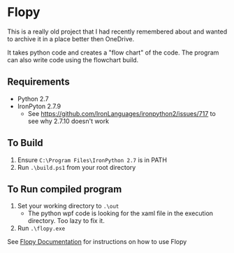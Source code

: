 # Flopy

This is a really old project that I had recently remembered about and wanted to archive it in a place better then OneDrive.

It takes python code and creates a "flow chart" of the code. The program can also write code using the flowchart build.

## Requirements

* Python 2.7
* IronPyton 2.7.9
  * See <https://github.com/IronLanguages/ironpython2/issues/717> to see why 2.7.10 doesn't work

## To Build

1) Ensure `C:\Program Files\IronPython 2.7` is in PATH
2) Run `.\build.ps1` from your root directory

## To Run compiled program

1) Set your working directory to `.\out`
    * The python wpf code is looking for the xaml file in the execution directory. Too lazy to fix it.
2) Run `.\flopy.exe`

See [Flopy Documentation](<Flopy Documentation.pdf>) for instructions on how to use Flopy
